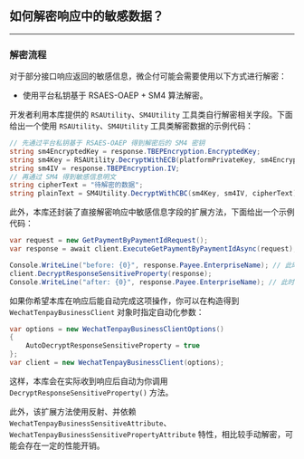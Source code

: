 ﻿## 如何解密响应中的敏感数据？

---

### 解密流程

对于部分接口响应返回的敏感信息，微企付可能会需要使用以下方式进行解密：

-   使用平台私钥基于 RSAES-OAEP + SM4 算法解密。

开发者利用本库提供的 `RSAUtility`、`SM4Utility` 工具类自行解密相关字段。下面给出一个使用 `RSAUtility`、`SM4Utility` 工具类解密数据的示例代码：

```csharp
// 先通过平台私钥基于 RSAES-OAEP 得到解密后的 SM4 密钥
string sm4EncryptedKey = response.TBEPEncryption.EncryptedKey;
string sm4Key = RSAUtility.DecryptWithECB(platformPrivateKey, sm4EncryptedKey);
string sm4IV = response.TBEPEncryption.IV;
// 再通过 SM4 得到敏感信息明文
string cipherText = "待解密的数据";
string plainText = SM4Utility.DecryptWithCBC(sm4Key, sm4IV, cipherText);
```

此外，本库还封装了直接解密响应中敏感信息字段的扩展方法，下面给出一个示例代码：

```csharp
var request = new GetPaymentByPaymentIdRequest();
var response = await client.ExecuteGetPaymentByPaymentIdAsync(request);

Console.WriteLine("before: {0}", response.Payee.EnterpriseName); // 此时仍是密文
client.DecryptResponseSensitiveProperty(response);
Console.WriteLine("after: {0}", response.Payee.EnterpriseName); // 此时已是明文
```

如果你希望本库在响应后能自动完成这项操作，你可以在构造得到 `WechatTenpayBusinessClient` 对象时指定自动化参数：

```csharp
var options = new WechatTenpayBusinessClientOptions()
{
    AutoDecryptResponseSensitiveProperty = true
};
var client = new WechatTenpayBusinessClient(options);
```

这样，本库会在实际收到响应后自动为你调用 `DecryptResponseSensitiveProperty()` 方法。

此外，该扩展方法使用反射、并依赖 `WechatTenpayBusinessSensitiveAttribute`、`WechatTenpayBusinessSensitivePropertyAttribute` 特性，相比较手动解密，可能会存在一定的性能开销。
